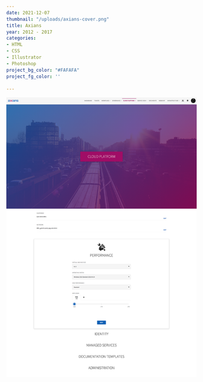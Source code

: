 ```yaml
---
date: 2021-12-07
thumbnail: "/uploads/axians-cover.png"
title: Axians
year: 2012 - 2017
categories:
- HTML
- CSS
- Illustrator
- Photoshop
project_bg_color: "#FAFAFA"
project_fg_color: ''

---
```

![](/uploads/f78c5453-eb1e-462f-9da2-4d2f4d4d1261_rw_1920.png)